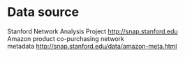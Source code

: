 # Data source
Stanford Network Analysis Project http://snap.stanford.edu \
Amazon product co-purchasing network metadata http://snap.stanford.edu/data/amazon-meta.html
 
